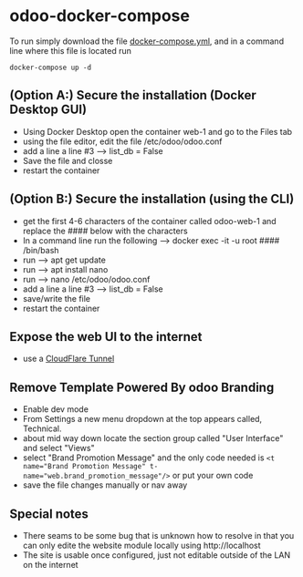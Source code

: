 # odoo-docker-compose
To run simply download the file [docker-compose.yml](https://raw.github.com/dtsoden/odoo-docker-compose/main/docker-compose.yml), and in a command line where this file is located run

````
docker-compose up -d
````

## (Option A:) Secure the installation (Docker Desktop GUI)
- Using Docker Desktop open the container web-1 and go to the Files tab
- using the file editor, edit the file /etc/odoo/odoo.conf
- add a line a line #3 --> list_db = False
- Save the file and closse
- restart the container

## (Option B:) Secure the installation (using the CLI)
- get the first 4-6 characters of the container called odoo-web-1 and replace the #### below with the characters
- In a command line run the following --> docker exec -it -u root #### /bin/bash
- run --> apt get update
- run --> apt install nano
- run --> nano /etc/odoo/odoo.conf
- add a line a line #3 --> list_db = False
- save/write the file
- restart the container

## Expose the web UI to the internet
- use a [CloudFlare Tunnel](https://developers.cloudflare.com/cloudflare-one)

## Remove Template Powered By odoo Branding
- Enable dev mode
- From Settings a new menu dropdown at the top appears called, Technical.
- about mid way down locate the section group called "User Interface" and select "Views"
- select "Brand Promotion Message" and the only code needed is ````<t name="Brand Promotion Message" t-name="web.brand_promotion_message"/>```` or put your own code
- save the file changes manually or nav away 

## Special notes
- There seams to be some bug that is unknown how to resolve in that you can only edite the website module locally using http://localhost
- The site is usable once configured, just not editable outside of the LAN on the internet
